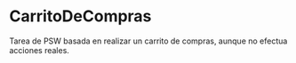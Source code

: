 # CarritoDeCompras
Tarea de PSW basada en realizar un carrito de compras, aunque no efectua acciones reales.
